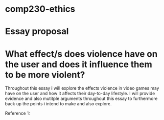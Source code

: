 # comp230-ethics

# Essay proposal

# What effect/s does violence have on the user and does it influence them to be more violent?

Throughout this essay i will explore the effects violence in video games may have on the user and how it affects their day-to-day lifestyle. I will provide evidence and also mutitple arguments throughout this essay to furthermore back up the points i intend to make and also explore.

Reference 1: 
